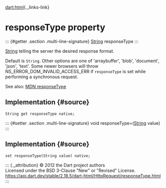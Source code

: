 [dart:html](../../dart-html/dart-html-library){._links-link}

responseType property
=====================

::: {#getter .section .multi-line-signature}
[String](../../dart-core/string-class) responseType
:::

[String](../../dart-core/string-class) telling the server the desired
response format.

Default is `String`. Other options are one of \'arraybuffer\', \'blob\',
\'document\', \'json\', \'text\'. Some newer browsers will throw
NS\_ERROR\_DOM\_INVALID\_ACCESS\_ERR if `responseType` is set while
performing a synchronous request.

See also: [MDN
responseType](https://developer.mozilla.org/en-US/docs/Web/API/XMLHttpRequest#xmlhttprequest-responsetype)

Implementation {#source}
--------------

``` {.language-dart data-language="dart"}
String get responseType native;
```

::: {#setter .section .multi-line-signature}
void responseType=([String](../../dart-core/string-class) value)
:::

Implementation {#source}
--------------

``` {.language-dart data-language="dart"}
set responseType(String value) native;
```

::: {._attribution}
© 2012 the Dart project authors\
Licensed under the BSD 3-Clause \"New\" or \"Revised\" License.\
<https://api.dart.dev/stable/2.18.5/dart-html/HttpRequest/responseType.html>
:::

